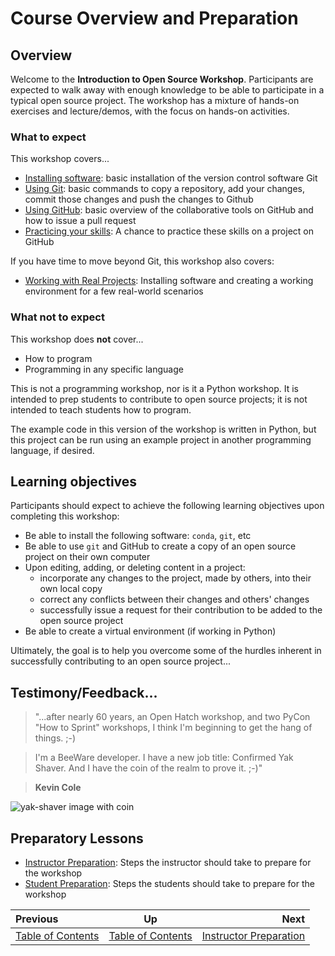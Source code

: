 <!-- begin auto-generated title section -->
# Course Overview and Preparation
<!-- end auto-generated section -->


## Overview

Welcome to the **Introduction to Open Source Workshop**. Participants are expected to walk away with enough knowledge to be able to participate in a typical open source project. The workshop has a mixture of hands-on exercises and lecture/demos, with the focus on hands-on activities.


### What to expect

This workshop covers...


* [Installing software](./installing_tools.md): basic installation of the version control software Git
* [Using Git](./git_overview.md): basic commands to copy a repository, add your changes, commit those changes and push the changes to Github
* [Using GitHub](./github_overview.md): basic overview of the collaborative tools on GitHub and how to issue a pull request
* [Practicing your skills](./for_realz.md): A chance to practice these skills on a project on GitHub

If you have time to move beyond Git, this workshop also covers:

* [Working with Real Projects](./projects_with_code.md): Installing software and creating a working environment for a few real-world scenarios


### What not to expect

This workshop does **not** cover...

* How to program
* Programming in any specific language

This is not a programming workshop, nor is it a Python workshop. It is intended to prep students to contribute to open source projects; it is not intended to teach students how to program.

The example code in this version of the workshop is written in Python, but this project can be run using an example project in another programming language, if desired.


## Learning objectives

Participants should expect to achieve the following learning objectives upon completing this workshop:

* Be able to install the following software: `conda`, `git`, etc
* Be able to use `git` and GitHub to create a copy of an open source project on their own computer
* Upon editing, adding, or deleting content in a project:
  * incorporate any changes to the project, made by others, into their own local copy
  * correct any conflicts between their changes and others' changes
  * successfully issue a request for their contribution to be added to the open source project
* Be able to create a virtual environment (if working in Python)

Ultimately, the goal is to help you overcome some of the hurdles inherent in successfully contributing to an open source project...

## Testimony/Feedback...

> "...after nearly 60 years, an Open Hatch workshop, and two PyCon "How to Sprint" workshops, I think I'm beginning to get the hang of things. ;-)

> I'm a BeeWare developer.​​ I have a new job title: Confirmed Yak Shaver. And I have the coin of the realm to prove it. ;-)"

> **Kevin Cole**

![yak-shaver image with coin](images/yak-shaver.jpg)



## Preparatory Lessons

* [Instructor Preparation](./prereq_instructor.md): Steps the instructor should take to prepare for the workshop
* [Student Preparation](./prereq_student.md): Steps the students should take to prepare for the workshop

<!-- begin auto-generated nav-links section -->
| Previous | Up | Next |
|:---------|:---:|-----:|
| [Table of Contents](./README.md) | [Table of Contents](./README.md) | [Instructor Preparation](./prereq_instructor.md) |
<!-- end auto-generated section -->
